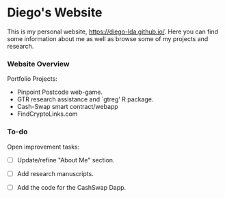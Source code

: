 # Diego's Website

This is my personal website, https://diego-lda.github.io/. 
Here you can find some information about me as well as browse some of my projects and research.

### Website Overview

Portfolio Projects:

- Pinpoint Postcode web-game.
- GTR research assistance and `gtreg' R package.
- Cash-Swap smart contract/webapp
- FindCryptoLinks.com


### To-do

Open improvement tasks:

- [ ] Update/refine "About Me" section.
- [ ] Add research manuscripts.
- [ ] Add the code for the CashSwap Dapp.



